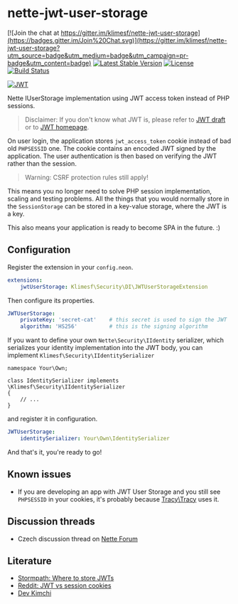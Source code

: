 # nette-jwt-user-storage 

[![Join the chat at https://gitter.im/klimesf/nette-jwt-user-storage](https://badges.gitter.im/Join%20Chat.svg)](https://gitter.im/klimesf/nette-jwt-user-storage?utm_source=badge&utm_medium=badge&utm_campaign=pr-badge&utm_content=badge)
[![Latest Stable Version](https://poser.pugx.org/klimesf/nette-jwt-user-storage/version)](https://packagist.org/packages/klimesf/nette-jwt-user-storage)
[![License](https://poser.pugx.org/klimesf/nette-jwt-user-storage/license)](https://packagist.org/packages/klimesf/nette-jwt-user-storage)
[![Build Status](https://travis-ci.org/klimesf/nette-jwt-user-storage.svg)](https://travis-ci.org/klimesf/nette-jwt-user-storage)

[![JWT](http://jwt.io/assets/badge-compatible.svg)](http://jwt.io/)

Nette IUserStorage implementation using JWT access token instead of PHP sessions.

> Disclaimer: If you don't know what JWT is, please refer to
> [JWT draft](https://tools.ietf.org/html/draft-ietf-oauth-json-web-token-32) or to  [JWT homepage](http://jwt.io/).

On user login, the application stores `jwt_access_token` cookie instead of bad old `PHPSESSID` one.
The cookie contains an encoded JWT signed by the application. The user authentication is then based
on verifying the JWT rather than the session.

> Warning: CSRF protection rules still apply!

This means you no longer need to solve PHP session implementation, scaling and testing problems.
All the things that you would normally store in the `SessionStorage` can be stored in a key-value
storage, where the JWT is a key.

This also means your application is ready to become SPA in the future. :)


Configuration
-------------

Register the extension in your `config.neon`.

```yml
extensions:
	jwtUserStorage: Klimesf\Security\DI\JWTUserStorageExtension
```

Then configure its properties.

```yml
JWTUserStorage:
	privateKey: 'secret-cat'    # this secret is used to sign the JWT
	algorithm: 'HS256'          # this is the signing algorithm
```

If you want to define your own `Nette\Security\IIdentity` serializer, which serializes your identity implementation
into the JWT body, you can implement `Klimesf\Security\IIdentitySerializer`

```
namespace Your\Own;

class IdentitySerializer implements \Klimesf\Security\IIdentitySerializer
{
	// ...
}
```

and register it in configuration.

```yml
JWTUserStorage:
	identitySerializer: Your\Own\IdentitySerializer
```


And that's it, you're ready to go!


Known issues
------------

- If you are developing an app with JWT User Storage and you still see `PHPSESSID` in your cookies, it's
 probably because [Tracy\Tracy](https://github.com/tracy/tracy) uses it.


Discussion threads
------------------

- Czech discussion thread on [Nette Forum](https://forum.nette.org/cs/24081-nette-jwt-user-storage-dejte-sbohem-php-session#p161518)


Literature
----------

- [Stormpath: Where to store JWTs](https://stormpath.com/blog/where-to-store-your-jwts-cookies-vs-html5-web-storage/)
- [Reddit: JWT vs session cookies](https://www.reddit.com/r/webdev/comments/3afcs9/jwt_vs_session_cookies_authentication/)
- [Dev Kimchi](http://devkimchi.com/1622/can-json-web-token-jwt-be-an-alternative-for-session/)
